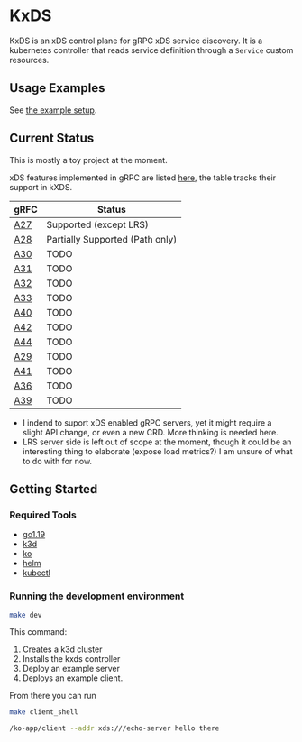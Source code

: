 # KxDS

KxDS is an xDS control plane for gRPC xDS service discovery. It is a kubernetes controller that reads service definition through a `Service` custom resources.

## Usage Examples

See [the example setup](./example/k8s/echo-server/1-grpc-service.yaml).

## Current Status

This is mostly a toy project at the moment.

xDS features implemented in gRPC are listed [here](https://grpc.github.io/grpc/cpp/md_doc_grpc_xds_features.html), the table tracks their support in kXDS.

| gRFC  | Status |
| ------------- | ------------- |
| [A27](https://github.com/grpc/proposal/blob/master/A27-xds-global-load-balancing.md) | Supported (except LRS) | N/A (initial implementation) |
| [A28](https://github.com/grpc/proposal/blob/master/A28-xds-traffic-splitting-and-routing.md)  | Partially Supported (Path only) |
| [A30](https://github.com/grpc/proposal/blob/master/A30-xds-v3.md)  | TODO  |
| [A31](https://github.com/grpc/proposal/blob/master/A31-xds-timeout-support-and-config-selector.md)  | TODO |
| [A32](https://github.com/grpc/proposal/blob/master/A32-xds-circuit-breaking.md)  | TODO |
| [A33](https://github.com/grpc/proposal/blob/master/A33-Fault-Injection.md)  | TODO |
| [A40](https://github.com/grpc/proposal/blob/master/A40-csds-support.md)  | TODO |
| [A42](https://github.com/grpc/proposal/blob/master/A42-xds-ring-hash-lb-policy.md) | TODO |
| [A44](https://github.com/grpc/proposal/blob/master/A44-xds-retry.md)  | TODO |
| [A29](https://github.com/grpc/proposal/blob/master/A29-xds-tls-security.md)  | TODO |
| [A41](https://github.com/grpc/proposal/blob/master/A41-xds-rbac.md)  | TODO |
| [A36](https://github.com/grpc/proposal/blob/master/A36-xds-for-servers.md)  | TODO |
| [A39](https://github.com/grpc/proposal/blob/master/A39-xds-http-filters.md)  | TODO |

- I indend to suport xDS enabled gRPC servers, yet it might require a slight API change, or even a new CRD. More thinking is needed here.
- LRS server side is left out of scope at the moment, though it could be an interesting thing to elaborate (expose load metrics?) I am unsure of what to do with for now.

## Getting Started

### Required Tools

- [go1.19](https://go.dev/learn/)
- [k3d](https://github.com/k3d-io/k3d)
- [ko](https://github.com/google/ko)
- [helm](https://helm.sh/)
- [kubectl](https://kubernetes.io/docs/tasks/tools/#kubectl)

### Running the development environment

```bash
make dev
```

This command:

1. Creates a k3d cluster
2. Installs the kxds controller
3. Deploy an example server
4. Deploys an example client.

From there you can run

```bash
make client_shell

/ko-app/client --addr xds:///echo-server hello there
```
